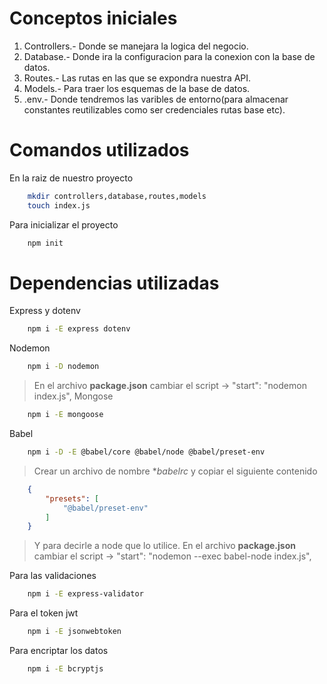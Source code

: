 # Conceptos iniciales
1. Controllers.- Donde se manejara la logica del negocio.
2. Database.- Donde ira la configuracion para la conexion con la base de datos.
3. Routes.- Las rutas en las que se expondra nuestra API.
4. Models.- Para traer los esquemas de la base de datos.
5. .env.- Donde tendremos las varibles de entorno(para almacenar constantes reutilizables como ser credenciales rutas base etc).

# Comandos utilizados

En la raiz de nuestro proyecto
```bash
    mkdir controllers,database,routes,models 
    touch index.js
```

Para inicializar el proyecto
```bash
    npm init
```

# Dependencias utilizadas
Express y dotenv
```bash
    npm i -E express dotenv
```
Nodemon
```bash
    npm i -D nodemon
```
> En el archivo **package.json** cambiar el script -> "start": "nodemon index.js",
Mongose
```bash
    npm i -E mongoose
```
Babel
```bash
    npm i -D -E @babel/core @babel/node @babel/preset-env
```
> Crear un archivo de nombre **babelrc* y copiar el siguiente contenido
```json
    {
        "presets": [
            "@babel/preset-env"
        ]
    }
```
> Y para decirle a node que lo utilice. En el archivo **package.json** cambiar el script -> "start": "nodemon --exec babel-node index.js",

Para las validaciones
```bash
    npm i -E express-validator
```

Para el token jwt
```bash
    npm i -E jsonwebtoken
```

Para encriptar los datos
```bash
    npm i -E bcryptjs
```